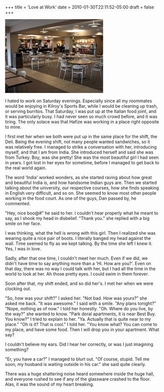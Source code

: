 +++
title = 'Love at Work'
date = 2010-01-30T22:11:52-05:00
draft = false
+++

![food-court](../../static/images/food-court.jpg)

I hated to work on Saturday evenings. Especially since all my roommates would be enjoying in Kilroy's Sports Bar, while I would be cleaning up trash, or serving burritos. That Saturday, I was put up at the Italian food joint, and it was particularly busy. I had never seen so much crowd before, and it was tiring. The only solace was that Hafize was working in a place right opposite to mine.

I first met her when we both were put up in the same place for the shift, the Deli. Being the evening shift, not many people wanted sandwiches, so it was relatively free. I managed to strike a conversation with her, introducing myself, and that I am from India. She introduced herself and said she was from Turkey. Boy, was she pretty! She was the most beautiful girl I had seen in years. I got lost in her eyes for sometime, before I managed to get back to the real world again.

The word 'India' worked wonders, as she started raving about how great and beautiful India is, and how handsome Indian guys are. Then we started talking about the university, our respective courses, how she finds speaking in English very difficult, and so on. She seemed to know most other people working in the food court. As one of the guys, Dan passed by, he commented.

"Hey, nice boo@#" he said to her. I couldn't hear properly what he meant to say, as I shook my head in disbelief.
"Thank you." she replied with a big smile on her face.

I was thinking, what the hell is wrong with this girl. Then I realized she was wearing quite a nice pair of boots. I literally banged my head against the wall. Time seemed to fly as we kept talking. By the time she left I knew it. Yes, I was in love.

Sadly, after that one time, I couldn't meet her much. Even if we did, we didn't have time to say anything more than a 'Hi. How are you?'. Even on that day, there was no way I could talk with her, but I had all the time in the world to look at her. Ah those pretty eyes. I could swim in them forever.

Soon after that, my shift ended, and so did her's. I met her when we were clocking out.

"So, how was your shift?" I asked her.
"Not bad. How was yours?" she asked me back.
"It was awesome." I said with a smile.
"Any plans tonight?"
"Nope, nothing as of now." I told her honestly.
"Oh. Where do you live, by the way?" she wanted to know.
"Park doral apartments, it is near Best Buy. You know?" I tried to explain to her.
"Ya. Actually that is quite near to my place."
"Oh is it? That is cool." I told her.
"You know what? You can come to my place, and have some food. Then I will drop you in your apartment. What say?

I couldn't believe my ears. Did I hear her correctly, or was I just imagining something?

"Er, you have a car?" I managed to blurt out.
"Of course, stupid. Tell me soon, my husband is waiting outside in his car." she said quite clearly.

There was a huge shattering noise heard somewhere inside the huge hall, and everyone rushed to see if any of the glassware crashed to the floor. Alas, it was the sound of my heart breaking.